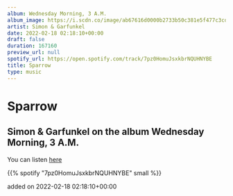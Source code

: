 ```yaml
---
album: Wednesday Morning, 3 A.M.
album_image: https://i.scdn.co/image/ab67616d0000b2733b50c381e5f477c3cd066286
artist: Simon & Garfunkel
date: 2022-02-18 02:18:10+00:00
draft: false
duration: 167160
preview_url: null
spotify_url: https://open.spotify.com/track/7pz0HomuJsxkbrNQUHNYBE
title: Sparrow
type: music
---
```



# Sparrow

## Simon & Garfunkel on the album Wednesday Morning, 3 A.M.

You can listen [here](https://open.spotify.com/track/7pz0HomuJsxkbrNQUHNYBE)

{{% spotify "7pz0HomuJsxkbrNQUHNYBE" small %}}

added on 2022-02-18 02:18:10+00:00